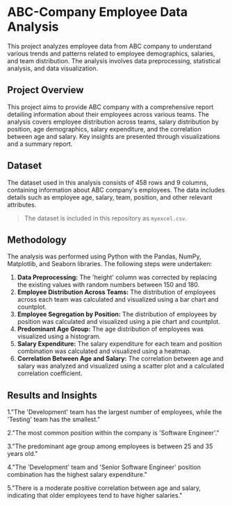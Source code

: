 # ABC-Company Employee Data Analysis
This project analyzes employee data from ABC company to understand various trends and patterns related to employee demographics, salaries, and team distribution.  The analysis involves data preprocessing, statistical analysis, and data visualization.

## Project Overview
This project aims to provide ABC company with a comprehensive report detailing information about their employees across various teams.  The analysis covers employee distribution across teams, salary distribution by position, age demographics, salary expenditure, and the correlation between age and salary.  Key insights are presented through visualizations and a summary report.

## Dataset
The dataset used in this analysis consists of 458 rows and 9 columns, containing information about ABC company's employees.  The data includes details such as employee age, salary, team, position, and other relevant attributes.
> The dataset is included in this repository as `myexcel.csv`.


## Methodology

The analysis was performed using Python with the Pandas, NumPy, Matplotlib, and Seaborn libraries. The following steps were undertaken:

1. **Data Preprocessing:** The 'height' column was corrected by replacing the existing values with random numbers between 150 and 180.
2. **Employee Distribution Across Teams:**  The distribution of employees across each team was calculated and visualized using a bar chart and countplot.
3. **Employee Segregation by Position:**  The distribution of employees by position was calculated and visualized using a pie chart and countplot.
4. **Predominant Age Group:** The age distribution of employees was visualized using a histogram.
5. **Salary Expenditure:** The salary expenditure for each team and position combination was calculated and visualized using a heatmap.
6. **Correlation Between Age and Salary:** The correlation between age and salary was analyzed and visualized using a scatter plot and a calculated correlation coefficient.
   

## Results and Insights
1."The 'Development' team has the largest number of employees, while the 'Testing' team has the smallest."

2."The most common position within the company is 'Software Engineer'."

3."The predominant age group among employees is between 25 and 35 years old."

4."The 'Development' team and 'Senior Software Engineer' position combination has the highest salary expenditure."

5."There is a moderate positive correlation between age and salary, indicating that older employees tend to have higher salaries."
